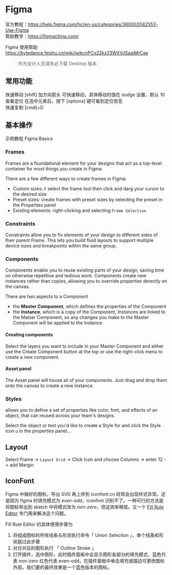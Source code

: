 # Figma

官方教程：https://help.figma.com/hc/en-us/categories/360002042553-Use-Figma  
帮助教学：https://figmachina.com/  

Figma 使用帮助 https://bytedance.feishu.cn/wiki/wikcnPCx22kz23WXVJSaaiMrCae  


> 作为设计人员请务必下载 Desktop 版本

## 常用功能

快速移动 [shift] 加方向箭头 可快速移动，具体移动的值在 nudge 设置，默认 10  
查看定位 在选中元素后，按下 [options] 键可看到定位信息  
快速复制 [cmd]+D  


## 基本操作

示例教程 Figma Basics

### Frames

Frames are a foundational element for your designs that act as a top-level container for most things you create in Figma.

There are a few different ways to create frames in Figma.

* Custom sizes: `F` select the frame tool then click and darg your cursor to the desired size
* Preset sizes: create frames with preset sizes by selecting the preset in the Properties panel
* Existing elements: right-clicking and selecting `Frame Selection`

### Constraints

Constraints allow you to fix elements of your design to different sides of their parent Frame. This lets you build fluid layouts to support multiple device sizes and breakpoints within the same group.

### Components

Components enable you to reuse existing parts of your design, saving time on otherwise repetitive and tedious work. Components create new instances rather than copies, allowing you to override properties derectly on the canvas.

There are two aspects to a Component
* the **Master Component**, which defines the properties of the Component
* the **Instance**, which is a copy of the Component, Instances are linked to the Matser Component, so any changes you make to the Master Component will be applied to the Instance.

#### Creating components

Select the layers you want to include in your Master Component and either use the Create Component button at the top or use the right-click menu to create a new component.

#### Asset panel

The Asset panel will house all of your components. Just drag and drop them onto the canvas to create a new instance.

### Styles

allows you to define a set of properties like color, font, and effects of an object, that can reused across your team's designs.

Select the object or text you'd like to create a Style for and click the Style icon `⚃` in the properties panel...


## Layout

Select Frame -> `Layout Grid` -> Click Icon and choose Columns -> enter 12 -> add Margin


## IconFont

Figma 中做好的图标，导出 SVG 再上传到 iconfont.cn 经常会出现样式异常。这是因为 figma 的填充模式为 *even-odd*，iconfont 识别不了。一种可行的方法是将图标导出到 sketch 中将模式改为 *non-zero*，但这效率略低。又一个 [Fill Rule Editor](https://www.figma.com/community/plugin/771155994770327940/Fill-Rule-Editor) 专门用来解决这个问题。

Fill Rule Editor 的具体使用步骤为
1. 将组成图标的所有线条与形状执行命令「 Union Selection 」，单个线条和形状跳过此步骤
2. 对合并后的图形执行 「 Outline Stroke 」
3. 打开插件，选中图形，此时插件面板中会显示图形各部分的填充模式，蓝色代表 non-zero 红色代表 even-odd，在插件面板中单击填充或描边可更改图标外观，我们要的最终效果是一个蓝色版本的图标。

